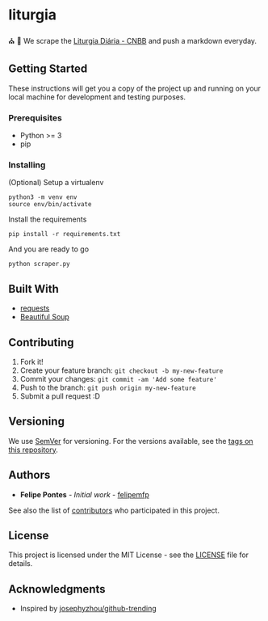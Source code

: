 # liturgia

:church: :open_book: We scrape the [Liturgia Diária - CNBB](http://liturgiadiaria.cnbb.org.br/) and push a markdown everyday.

## Getting Started

These instructions will get you a copy of the project up and running on your local machine for development and testing purposes.

### Prerequisites

- Python >= 3
- pip

### Installing

(Optional) Setup a virtualenv

```
python3 -m venv env
source env/bin/activate
```

Install the requirements

```
pip install -r requirements.txt
```

And you are ready to go

```
python scraper.py
```

## Built With

* [requests](http://docs.python-requests.org/en/master/)
* [Beautiful Soup](https://www.crummy.com/software/BeautifulSoup/)

## Contributing

1. Fork it!
2. Create your feature branch: `git checkout -b my-new-feature`
3. Commit your changes: `git commit -am 'Add some feature'`
4. Push to the branch: `git push origin my-new-feature`
5. Submit a pull request :D

## Versioning

We use [SemVer](http://semver.org/) for versioning. For the versions available, see the [tags on this repository](https://github.com/felipemfp/liturgia/tags). 

## Authors

* **Felipe Pontes** - *Initial work* - [felipemfp](https://github.com/felipemfp)

See also the list of [contributors](https://github.com/felipemfp/liturgia/contributors) who participated in this project.

## License

This project is licensed under the MIT License - see the [LICENSE](LICENSE) file for details.

## Acknowledgments

* Inspired by [josephyzhou/github-trending](https://github.com/josephyzhou/github-trending)
